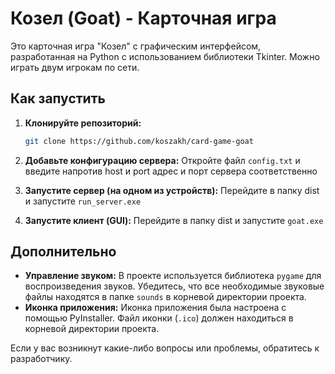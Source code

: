 # Козел (Goat) - Карточная игра

Это карточная игра "Козел" с графическим интерфейсом, разработанная на Python с использованием библиотеки Tkinter. Можно играть двум игрокам по сети.

## Как запустить

1.  **Клонируйте репозиторий:**
    ```bash
    git clone https://github.com/koszakh/card-game-goat
    ```

2. **Добавьте конфигурацию сервера:**
    Откройте файл `config.txt` и введите напротив host и port адрес и порт сервера соответственно

3. **Запустите сервер (на одном из устройств):**
    Перейдите в папку dist и запустите `run_server.exe`

4. **Запустите клиент (GUI):**
    Перейдите в папку dist и запустите `goat.exe`

## Дополнительно

* **Управление звуком:** В проекте используется библиотека `pygame` для воспроизведения звуков. Убедитесь, что все необходимые звуковые файлы находятся в папке `sounds` в корневой директории проекта.
* **Иконка приложения:** Иконка приложения была настроена с помощью PyInstaller. Файл иконки (`.ico`) должен находиться в корневой директории проекта.

Если у вас возникнут какие-либо вопросы или проблемы, обратитесь к разработчику.